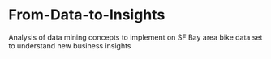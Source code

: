 # From-Data-to-Insights
Analysis of data mining concepts to implement on SF Bay area bike data set to understand new business insights

